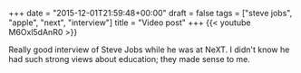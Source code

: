 +++
date = "2015-12-01T21:59:48+00:00"
draft = false
tags = ["steve jobs", "apple", "next", "interview"]
title = "Video post"
+++
{{< youtube M6Oxl5dAnR0 >}}

Really good interview of Steve Jobs while he was at NeXT. I didn't know he had such strong views about education; they made sense to me.
